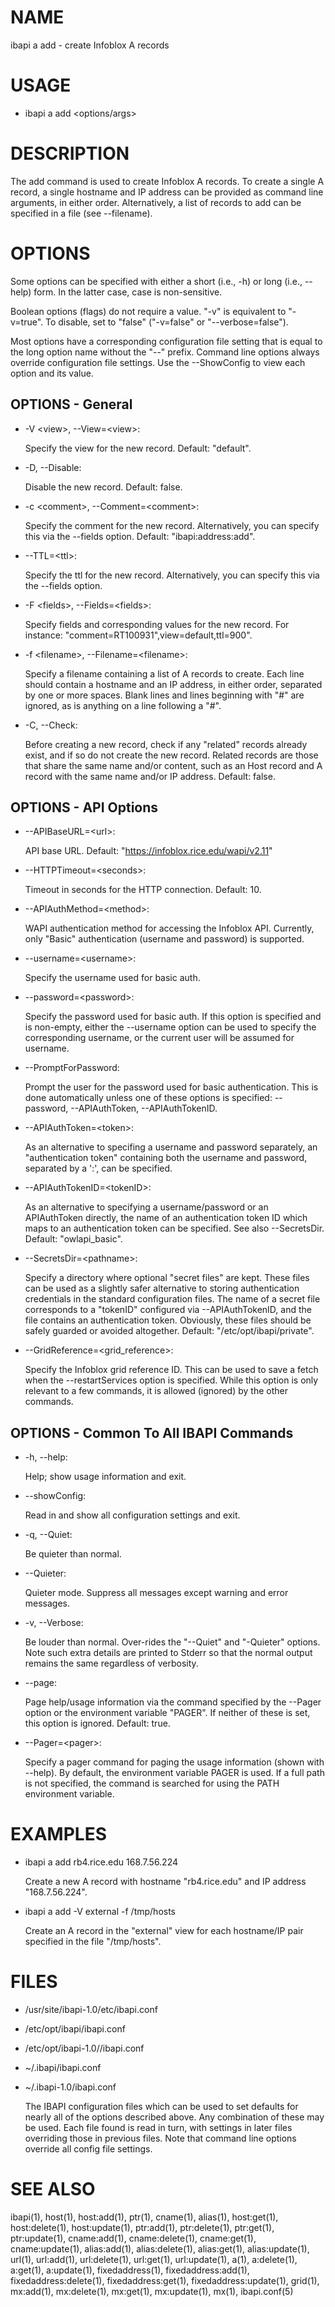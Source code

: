 # NAME

ibapi a add - create Infoblox A records

# USAGE

- ibapi a add &lt;options/args>

# DESCRIPTION

The add command is used to create Infoblox A records.
To create a single A record, a single hostname and IP address can be provided as
command line arguments, in either order.
Alternatively, a list of records to add can be specified in a file (see --filename).

# OPTIONS

Some options can be specified with either a short (i.e., -h) or long
(i.e., --help) form.  In the latter case, case is non-sensitive.

Boolean options (flags) do not require a value.  "-v" is equivalent to "-v=true".
To disable, set to "false" ("-v=false" or "--verbose=false").

Most options have a corresponding configuration file setting
that is equal to the long option name without the "--" prefix.
Command line options always override configuration file settings.
Use the --ShowConfig to view each option and its value.

## OPTIONS - General

- -V &lt;view>, --View=&lt;view>:

    Specify the view for the new record.  Default: "default".

- -D, --Disable:

    Disable the new record.  Default: false.

- -c &lt;comment>, --Comment=&lt;comment>:

    Specify the comment for the new record.
    Alternatively, you can specify this via the --fields option.
    Default: "ibapi:address:add".

- --TTL=&lt;ttl>:

    Specify the ttl for the new record.
    Alternatively, you can specify this via the --fields option.

- -F &lt;fields>, --Fields=&lt;fields>:

    Specify fields and corresponding values for the new record.  For instance:
    "comment=RT100931",view=default,ttl=900".

- -f &lt;filename>, --Filename=&lt;filename>:

    Specify a filename containing a list of A records to create.
    Each line should contain a hostname and an IP address, in either order, separated
    by one or more spaces.
    Blank lines and lines beginning with "#" are ignored, as is anything on a line
    following a "#".

- -C, --Check:

    Before creating a new record, check if any "related" records already exist, and if
    so do not create the new record.
    Related records are those that share the same name and/or content, 
    such as an Host record and A record with the same name and/or IP address.
    Default: false.

## OPTIONS - API Options

- --APIBaseURL=&lt;url>:

    API base URL.
    Default: "https://infoblox.rice.edu/wapi/v2.11"

- --HTTPTimeout=&lt;seconds>:

    Timeout in seconds for the HTTP connection.
    Default: 10.

- --APIAuthMethod=&lt;method>:

    WAPI authentication method for accessing the Infoblox API.  Currently,
    only "Basic" authentication (username and password) is supported.

- --username=&lt;username>:

    Specify the username used for basic auth.

- --password=&lt;password>:

    Specify the password used for basic auth.  If this option is specified
    and is non-empty, either the --username option can be used to specify
    the corresponding username, or the current user will be assumed for username.

- --PromptForPassword:

    Prompt the user for the password used for basic authentication.  This is done
    automatically unless one of these options is specified: --password,
    \--APIAuthToken, --APIAuthTokenID.

- --APIAuthToken=&lt;token>:

    As an alternative to specifing a username and password separately, an "authentication token" 
    containing both the username and password, separated by a ':', can be specified.

- --APIAuthTokenID=&lt;tokenID>:

    As an alternative to specifying a username/password or an APIAuthToken
    directly, the name of an authentication token ID which maps to an
    authentication token can be specified.  See also --SecretsDir.
    Default: "owlapi\_basic".

- --SecretsDir=&lt;pathname>:

    Specify a directory where optional "secret files" are kept.  These files can be
    used as a slightly safer alternative to storing authentication credentials in
    the standard configuration files.  The name of a secret file corresponds to a
    "tokenID" configured via --APIAuthTokenID, and the file contains an
    authentication token.  Obviously, these files should be safely guarded or
    avoided altogether.
    Default: "/etc/opt/ibapi/private".

- --GridReference=&lt;grid\_reference>:

    Specify the Infoblox grid reference ID. This can be used to save a fetch when
    the --restartServices option is specified.  While this option is only relevant
    to a few commands, it is allowed (ignored) by the other commands.

## OPTIONS - Common To All IBAPI Commands

- -h, --help:

    Help; show usage information and exit.

- --showConfig:

    Read in and show all configuration settings and exit.

- -q, --Quiet:

    Be quieter than normal.

- --Quieter:

    Quieter mode.  Suppress all messages except warning and error messages.

- -v, --Verbose:

    Be louder than normal. Over-rides the "--Quiet"  and "-Quieter" options.
    Note such extra details are printed to Stderr so that the normal output
    remains the same regardless of verbosity.

- --page:

    Page help/usage information via the command specified by the --Pager option or
    the environment variable "PAGER".  If neither of these is set, this option 
    is ignored.  Default: true.

- --Pager=&lt;pager>:

    Specify a pager command for paging the usage information (shown with --help).  By default,
    the environment variable PAGER is used.  If a full path is not specified, the command
    is searched for using the PATH environment variable.

# EXAMPLES

- ibapi a add rb4.rice.edu 168.7.56.224

    Create a new A record with hostname "rb4.rice.edu" and IP address "168.7.56.224".

- ibapi a add -V external -f /tmp/hosts

    Create an A record in the "external" view for each hostname/IP pair specified in the file "/tmp/hosts". 

# FILES

- /usr/site/ibapi-1.0/etc/ibapi.conf
- /etc/opt/ibapi/ibapi.conf
- /etc/opt/ibapi-1.0//ibapi.conf
- ~/.ibapi/ibapi.conf
- ~/.ibapi-1.0/ibapi.conf

    The IBAPI configuration files which can be used to
    set defaults for nearly all of the options described above.
    Any combination of these may be used.
    Each file found is read in turn, with settings in later files
    overriding those in previous files.  Note that command line
    options override all config file settings.

# SEE ALSO

ibapi(1),
host(1),
host:add(1),
ptr(1),
cname(1),
alias(1),
host:get(1),
host:delete(1),
host:update(1),
ptr:add(1),
ptr:delete(1),
ptr:get(1),
ptr:update(1),
cname:add(1),
cname:delete(1),
cname:get(1),
cname:update(1),
alias:add(1),
alias:delete(1),
alias:get(1),
alias:update(1),
url(1),
url:add(1),
url:delete(1),
url:get(1),
url:update(1),
a(1),
a:delete(1),
a:get(1),
a:update(1),
fixedaddress(1),
fixedaddress:add(1),
fixedaddress:delete(1),
fixedaddress:get(1),
fixedaddress:update(1),
grid(1),
mx:add(1),
mx:delete(1),
mx:get(1),
mx:update(1),
mx(1),
ibapi.conf(5)
